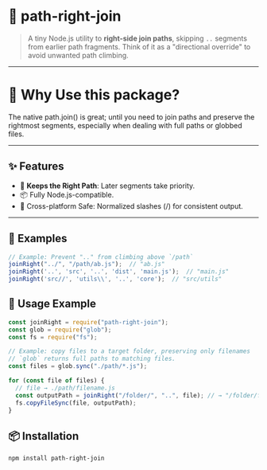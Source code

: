 # 🧭 path-right-join

> A tiny Node.js utility to **right-side join paths**, skipping `..` segments from earlier path fragments. Think of it as a "directional override" to avoid unwanted path climbing.

---

# 🤔 Why Use this package?

The native path.join() is great; until you need to join paths and preserve the rightmost segments, especially when dealing with full paths or globbed files.

---

## ✨ Features

- 🧱 **Keeps the Right Path**: Later segments take priority.
- 📦 Fully Node.js-compatible.
- 🧼 Cross-platform Safe: Normalized slashes (/) for consistent output.

---
## 🧪 Examples
```js
// Example: Prevent ".." from climbing above `/path`
joinRight("../", "/path/ab.js");  // "ab.js"
joinRight('..', 'src', '..', 'dist', 'main.js');  // "main.js"
joinRight('src//', 'utils\\', '..', 'core');  // "src/utils"
```

## 🔧 Usage Example
```js
const joinRight = require("path-right-join");
const glob = require("glob");
const fs = require("fs");

// Example: copy files to a target folder, preserving only filenames
// `glob` returns full paths to matching files.
const files = glob.sync("./path/*.js");

for (const file of files) {
  // file → ./path/filename.js
  const outputPath = joinRight("/folder/", "..", file); // → "/folder/filename.js"
  fs.copyFileSync(file, outputPath);
}
```

## 📦 Installation

```bash
npm install path-right-join
```
